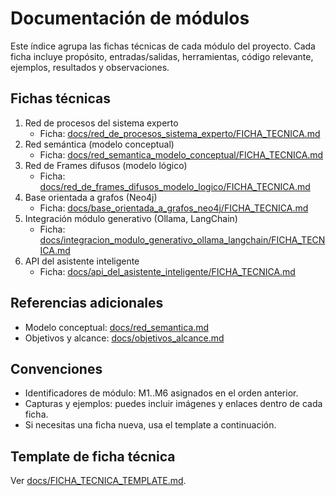 # Documentación de módulos

Este índice agrupa las fichas técnicas de cada módulo del proyecto. Cada ficha incluye propósito, entradas/salidas, herramientas, código relevante, ejemplos, resultados y observaciones.

## Fichas técnicas

1. Red de procesos del sistema experto
   - Ficha: [docs/red_de_procesos_sistema_experto/FICHA_TECNICA.md](./red_de_procesos_sistema_experto/FICHA_TECNICA.md)
2. Red semántica (modelo conceptual)
   - Ficha: [docs/red_semantica_modelo_conceptual/FICHA_TECNICA.md](./red_semantica_modelo_conceptual/FICHA_TECNICA.md)
3. Red de Frames difusos (modelo lógico)
   - Ficha: [docs/red_de_frames_difusos_modelo_logico/FICHA_TECNICA.md](./red_de_frames_difusos_modelo_logico/FICHA_TECNICA.md)
4. Base orientada a grafos (Neo4j)
   - Ficha: [docs/base_orientada_a_grafos_neo4j/FICHA_TECNICA.md](./base_orientada_a_grafos_neo4j/FICHA_TECNICA.md)
5. Integración módulo generativo (Ollama, LangChain)
   - Ficha: [docs/integracion_modulo_generativo_ollama_langchain/FICHA_TECNICA.md](./integracion_modulo_generativo_ollama_langchain/FICHA_TECNICA.md)
6. API del asistente inteligente
   - Ficha: [docs/api_del_asistente_inteligente/FICHA_TECNICA.md](./api_del_asistente_inteligente/FICHA_TECNICA.md)

## Referencias adicionales

- Modelo conceptual: [docs/red_semantica.md](./red_semantica.md)
- Objetivos y alcance: [docs/objetivos_alcance.md](./objetivos_alcance.md)

## Convenciones

- Identificadores de módulo: M1..M6 asignados en el orden anterior.
- Capturas y ejemplos: puedes incluir imágenes y enlaces dentro de cada ficha.
- Si necesitas una ficha nueva, usa el template a continuación.

## Template de ficha técnica

Ver [docs/FICHA_TECNICA_TEMPLATE.md](./FICHA_TECNICA_TEMPLATE.md).
